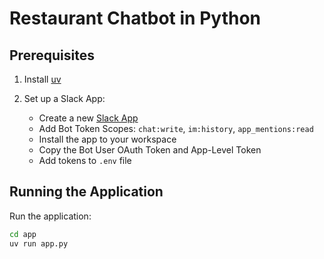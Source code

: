 # Restaurant Chatbot in Python

## Prerequisites

1. Install [uv](https://docs.astral.sh/uv/)

2. Set up a Slack App:
   - Create a new [Slack App](https://api.slack.com/quickstart)
   - Add Bot Token Scopes: `chat:write`, `im:history`, `app_mentions:read`
   - Install the app to your workspace
   - Copy the Bot User OAuth Token and App-Level Token
   - Add tokens to `.env` file

## Running the Application

Run the application:

```bash
cd app
uv run app.py
```
